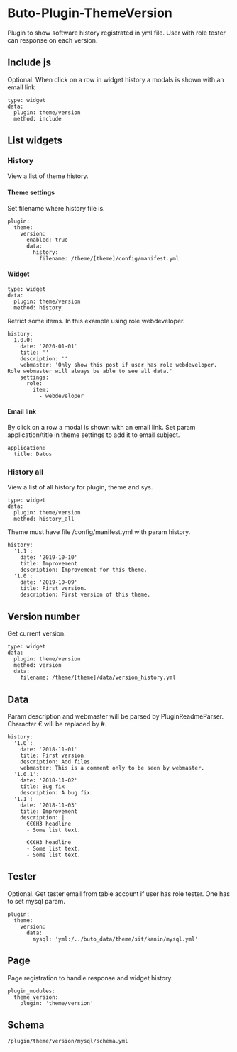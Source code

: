 # Buto-Plugin-ThemeVersion
Plugin to show software history registrated in yml file. User with role tester can response on each version.

## Include js
Optional. When click on a row in widget history a modals is shown with an email link
```
type: widget
data:
  plugin: theme/version
  method: include
```

## List widgets

### History
View a list of theme history.

#### Theme settings
Set filename where history file is.
```
plugin:
  theme:
    version:
      enabled: true
      data:
        history:
          filename: /theme/[theme]/config/manifest.yml
```
#### Widget
```
type: widget
data:
  plugin: theme/version
  method: history
```
Retrict some items. In this example using role webdeveloper.
```
history:
  1.0.0:
    date: '2020-01-01'
    title: ''
    description: ''
    webmaster: 'Only show this post if user has role webdeveloper. Role webmaster will always be able to see all data.'
    settings:
      role:
        item:
          - webdeveloper
```

#### Email link
By click on a row a modal is shown with an email link.
Set param application/title in theme settings to add it to email subject.
```
application:
  title: Datos
```

### History all

View a list of all history for plugin, theme and sys.

```
type: widget
data:
  plugin: theme/version
  method: history_all
```

Theme must have file /config/manifest.yml with param history.

```
history:
  '1.1':
    date: '2019-10-10'
    title: Improvement
    description: Improvement for this theme.
  '1.0':
    date: '2019-10-09'
    title: First version.
    description: First version of this theme.
```



## Version number

Get current version.

```
type: widget
data:
  plugin: theme/version
  method: version
  data:
    filename: /theme/[theme]/data/version_history.yml
```


## Data
Param description and webmaster will be parsed by PluginReadmeParser. Character € will be replaced by #.
```
history:
  '1.0':
    date: '2018-11-01'
    title: First version
    description: Add files.
    webmaster: This is a comment only to be seen by webmaster.
  '1.0.1':
    date: '2018-11-02'
    title: Bug fix
    description: A bug fix.
  '1.1':
    date: '2018-11-03'
    title: Improvement
    description: |
      €€€H3 headline
      - Some list text.
      
      €€€H3 headline
      - Some list text.
      - Some list text.
```

## Tester
Optional. Get tester email from table account if user has role tester. One has to set mysql param.
```
plugin:
  theme:
    version:
      data:
        mysql: 'yml:/../buto_data/theme/sit/kanin/mysql.yml'
```

## Page
Page registration to handle response and widget history.
```
plugin_modules:
  theme_version:
    plugin: 'theme/version'
```

## Schema
```
/plugin/theme/version/mysql/schema.yml
```
